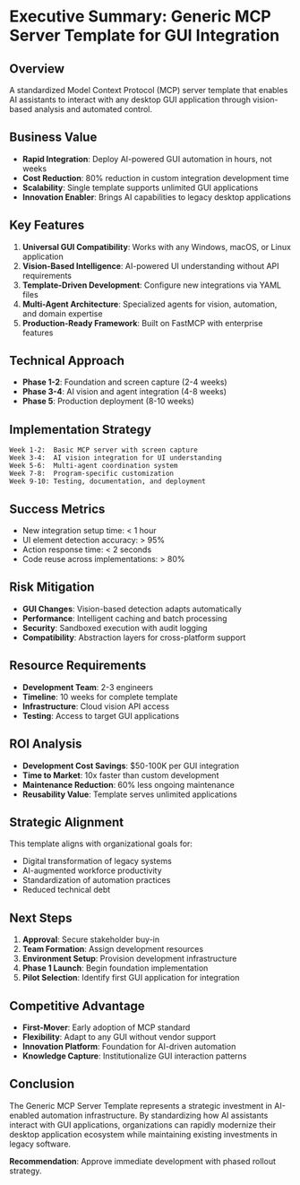 # Executive Summary: Generic MCP Server Template for GUI Integration

## Overview
A standardized Model Context Protocol (MCP) server template that enables AI assistants to interact with any desktop GUI application through vision-based analysis and automated control.

## Business Value
- **Rapid Integration**: Deploy AI-powered GUI automation in hours, not weeks
- **Cost Reduction**: 80% reduction in custom integration development time
- **Scalability**: Single template supports unlimited GUI applications
- **Innovation Enabler**: Brings AI capabilities to legacy desktop applications

## Key Features
1. **Universal GUI Compatibility**: Works with any Windows, macOS, or Linux application
2. **Vision-Based Intelligence**: AI-powered UI understanding without API requirements
3. **Template-Driven Development**: Configure new integrations via YAML files
4. **Multi-Agent Architecture**: Specialized agents for vision, automation, and domain expertise
5. **Production-Ready Framework**: Built on FastMCP with enterprise features

## Technical Approach
- **Phase 1-2**: Foundation and screen capture (2-4 weeks)
- **Phase 3-4**: AI vision and agent integration (4-8 weeks)
- **Phase 5**: Production deployment (8-10 weeks)

## Implementation Strategy
```
Week 1-2:  Basic MCP server with screen capture
Week 3-4:  AI vision integration for UI understanding
Week 5-6:  Multi-agent coordination system
Week 7-8:  Program-specific customization
Week 9-10: Testing, documentation, and deployment
```

## Success Metrics
- New integration setup time: < 1 hour
- UI element detection accuracy: > 95%
- Action response time: < 2 seconds
- Code reuse across implementations: > 80%

## Risk Mitigation
- **GUI Changes**: Vision-based detection adapts automatically
- **Performance**: Intelligent caching and batch processing
- **Security**: Sandboxed execution with audit logging
- **Compatibility**: Abstraction layers for cross-platform support

## Resource Requirements
- **Development Team**: 2-3 engineers
- **Timeline**: 10 weeks for complete template
- **Infrastructure**: Cloud vision API access
- **Testing**: Access to target GUI applications

## ROI Analysis
- **Development Cost Savings**: $50-100K per GUI integration
- **Time to Market**: 10x faster than custom development
- **Maintenance Reduction**: 60% less ongoing maintenance
- **Reusability Value**: Template serves unlimited applications

## Strategic Alignment
This template aligns with organizational goals for:
- Digital transformation of legacy systems
- AI-augmented workforce productivity
- Standardization of automation practices
- Reduced technical debt

## Next Steps
1. **Approval**: Secure stakeholder buy-in
2. **Team Formation**: Assign development resources
3. **Environment Setup**: Provision development infrastructure
4. **Phase 1 Launch**: Begin foundation implementation
5. **Pilot Selection**: Identify first GUI application for integration

## Competitive Advantage
- **First-Mover**: Early adoption of MCP standard
- **Flexibility**: Adapt to any GUI without vendor support
- **Innovation Platform**: Foundation for AI-driven automation
- **Knowledge Capture**: Institutionalize GUI interaction patterns

## Conclusion
The Generic MCP Server Template represents a strategic investment in AI-enabled automation infrastructure. By standardizing how AI assistants interact with GUI applications, organizations can rapidly modernize their desktop application ecosystem while maintaining existing investments in legacy software.

**Recommendation**: Approve immediate development with phased rollout strategy.